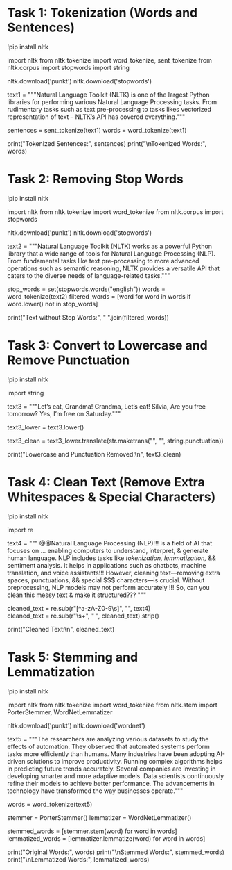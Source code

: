# Task 1: Tokenization (Words and Sentences)
!pip install nltk

import nltk
from nltk.tokenize import word_tokenize, sent_tokenize
from nltk.corpus import stopwords
import string

nltk.download('punkt')
nltk.download('stopwords')


text1 = """Natural Language Toolkit (NLTK) is one of the largest Python 
libraries for performing various Natural Language Processing tasks. 
From rudimentary tasks such as text pre-processing to tasks likes 
vectorized representation of text – NLTK’s API has covered 
everything."""

sentences = sent_tokenize(text1)
words = word_tokenize(text1)

print("Tokenized Sentences:", sentences)
print("\nTokenized Words:", words)

# Task 2: Removing Stop Words
!pip install nltk

import nltk
from nltk.tokenize import word_tokenize
from nltk.corpus import stopwords

nltk.download('punkt')
nltk.download('stopwords')


text2 = """Natural Language Toolkit (NLTK) works as a powerful Python 
library that a wide range of tools for Natural Language Processing 
(NLP). From fundamental tasks like text pre-processing to more 
advanced operations such as semantic reasoning, NLTK provides a 
versatile API that caters to the diverse needs of language-related 
tasks."""

stop_words = set(stopwords.words("english"))
words = word_tokenize(text2)
filtered_words = [word for word in words if word.lower() not in stop_words]

print("Text without Stop Words:", " ".join(filtered_words))


# Task 3: Convert to Lowercase and Remove Punctuation
!pip install nltk

import string


text3 = """Let’s eat, Grandma!
Grandma, Let’s eat!
Silvia, Are you free tomorrow?
Yes, I’m free on Saturday."""


text3_lower = text3.lower()


text3_clean = text3_lower.translate(str.maketrans("", "", string.punctuation))

print("Lowercase and Punctuation Removed:\n", text3_clean)

# Task 4: Clean Text (Remove Extra Whitespaces & Special Characters)

!pip install nltk

import re


text4 = """ @@Natural Language Processing (NLP)!!! is a field of AI that 
focuses on ... 
 enabling computers to understand, interpret, & generate human 
language. 
 NLP includes tasks like *tokenization, lemmatization,* && 
sentiment analysis. 
 It helps in applications such as chatbots, machine translation, 
and voice assistants!!! 
 However, cleaning text—removing extra spaces, punctuations, && 
special $$$ characters—is crucial. 
 Without preprocessing, NLP models may not perform 
accurately !!! 
 So, can you clean this messy text & make it structured??? """


cleaned_text = re.sub(r"[^a-zA-Z0-9\s]", "", text4)  
cleaned_text = re.sub(r"\s+", " ", cleaned_text).strip()  

print("Cleaned Text:\n", cleaned_text)

# Task 5: Stemming and Lemmatization
!pip install nltk

import nltk
from nltk.tokenize import word_tokenize
from nltk.stem import PorterStemmer, WordNetLemmatizer

nltk.download('punkt')
nltk.download('wordnet')

text5 = """The researchers are analyzing various datasets to study the effects 
of automation. 
They observed that automated systems perform tasks more 
efficiently than humans. 
Many industries have been adopting AI-driven solutions to improve 
productivity. 
Running complex algorithms helps in predicting future trends 
accurately. 
Several companies are investing in developing smarter and more 
adaptive models. 
Data scientists continuously refine their models to achieve better 
performance. 
The advancements in technology have transformed the way 
businesses operate."""

words = word_tokenize(text5)

stemmer = PorterStemmer()
lemmatizer = WordNetLemmatizer()

stemmed_words = [stemmer.stem(word) for word in words]
lemmatized_words = [lemmatizer.lemmatize(word) for word in words]

print("Original Words:", words)
print("\nStemmed Words:", stemmed_words)
print("\nLemmatized Words:", lemmatized_words)


